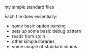 
my simple standard files

Each file does essentially:
* some basic option parsing
* sets up some basic debug pattern
* reads from stdin
* other simple libraries
* some couple of standard idioms
